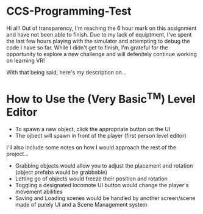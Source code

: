 # CCS-Programming-Test

Hi all! Out of transparency, I'm reaching the 6 hour mark on this assignment and have not been able to finish. Due to my lack of equiptment, I've spent the last few hours playing with the simulator and attempting to debug the code I have so far. While I didn't get to finish, I'm grateful for the opportunity to explore a new challenge and will defenitely continue working on learning VR!

With that being said, here's my description on...

# How to Use the (Very Basic<sup>TM</sup>) Level Editor
* To spawn a new object, click the appropriate button on the UI
* The ojbect will spawn in front of the player (first person level editor)

I'll also include some notes on how I would approach the rest of the project...
* Grabbing objects would allow you to adjust the placement and rotation (object prefabs would be grabbable)
* Letting go of objects would freeze their position and rotation
* Toggling a designated locomote UI button would change the player's movement abilities
* Saving and Loading scenes would be handled by another screen/scene made of purely UI and a Scene Management system
